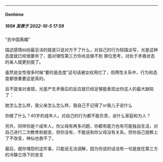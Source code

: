 

*****

####  Genhime  
##### 195#       发表于 2022-10-5 17:59

“去中国离婚”

描述感情纠纷最忌讳的就是只说对方干了什么，对自己的行为轻描淡写，光是这种态度就已经很要命了，面对理性第三方你尚且做不到 换位思考，对处于矛盾状态的亲人就更别提了。

虽然说女性很多时候“要的是态度”这句话被女权用烂了，但两性关系中，行为和态度都很重要这是真的。

且不提谁对谁错，光是产生矛盾后的反应就已经足够能表现出你这人的最大缺陷了：

她怎么怎么样，我父亲怎么怎么样，我自己不记得了or我儿子说什么

你做了什么？40岁的成年人，对自己的行为都不能负责，谈什么家庭和为人？

另外，同样你是个成年人，你父母有再多问题，你都有能力也有可能独自生活，对自己进行二次教育和蜕变，但你没有，不能说和你父母没有关系，但你自己就赖上了不改变，神仙也救不了。

最后，就你埋怨的这件事，只能说无法调解，因为你说的话没有一句是放在第三方的冷静立场下的发言

